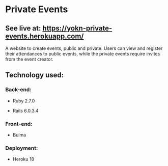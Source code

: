 # Private Events

## See live at: https://yokn-private-events.herokuapp.com/

A website to create events, public and private. Users can view and register their attendances to public events, while the private events require invites from the event creator.

## Technology used:

### Back-end: 
* Ruby 2.7.0

* Rails 6.0.3.4

### Front-end:
* Bulma

### Deployment:
* Heroku 18

